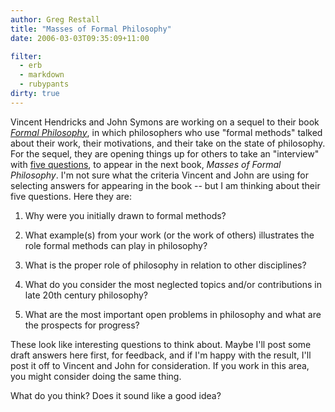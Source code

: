 ```yaml
---
author: Greg Restall
title: "Masses of Formal Philosophy"
date: 2006-03-03T09:35:09+11:00

filter:
  - erb
  - markdown
  - rubypants
dirty: true
---
```


Vincent Hendricks and John Symons are working on a sequel to their book _[Formal Philosophy](http://www.formalphilosophy.com/)_, in which philosophers who use "formal methods" talked about their work, their motivations, and their take on the state of philosophy.  For the sequel, they are opening things up for others to take an "interview" with [five questions](http://www.formalphilosophy.com/Masses/index.html), to appear in the next book, _Masses of Formal Philosophy_. I'm not sure what the criteria Vincent and John are using for selecting answers for appearing in the book -- but I am thinking about their five questions.  Here they are:

1. Why were you initially drawn to formal methods?
 
2. What example(s) from your work (or the work of others) illustrates the role formal methods can play in philosophy?
 
3. What is the proper role of philosophy in relation to other disciplines?
 
4. What do you consider the most neglected topics and/or contributions in late 20th century philosophy?
 
5. What are the most important open problems in philosophy and what are the prospects for progress?

These look like interesting questions to think about.  Maybe I'll post some draft answers here first, for feedback, and if I'm happy with the result, I'll post it off to Vincent and John for consideration.  If you work in this area, you might consider doing the same thing.

What do you think?  Does it sound like a good idea?